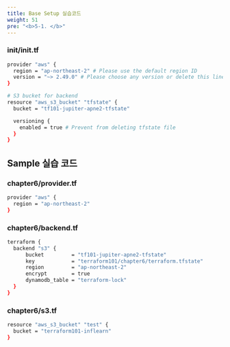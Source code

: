 ```yaml
---
title: Base Setup 실습코드
weight: 51
pre: "<b>5-1. </b>"
---
```



### init/init.tf
```bash
provider "aws" {
  region = "ap-northeast-2" # Please use the default region ID
  version = "~> 2.49.0" # Please choose any version or delete this line if you want the latest version
}

# S3 bucket for backend
resource "aws_s3_bucket" "tfstate" {
  bucket = "tf101-jupiter-apne2-tfstate"

  versioning {
    enabled = true # Prevent from deleting tfstate file
  }
}
```

## Sample 실습 코드

### chapter6/provider.tf
```bash
provider "aws" {
  region = "ap-northeast-2"
}
```

### chapter6/backend.tf
```bash
terraform {
  backend "s3" {
      bucket         = "tf101-jupiter-apne2-tfstate" 
      key            = "terraform101/chapter6/terraform.tfstate"
      region         = "ap-northeast-2"
      encrypt        = true
      dynamodb_table = "terraform-lock" 
  }
}
```

### chapter6/s3.tf
```bash
resource "aws_s3_bucket" "test" {
  bucket = "terraform101-inflearn"
}
```
